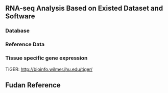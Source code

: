 ## RNA-seq Analysis Based on Existed Dataset and Software

### Database
### Reference Data

### Tissue specific gene expression
TiGER: http://bioinfo.wilmer.jhu.edu/tiger/

## Fudan Reference
